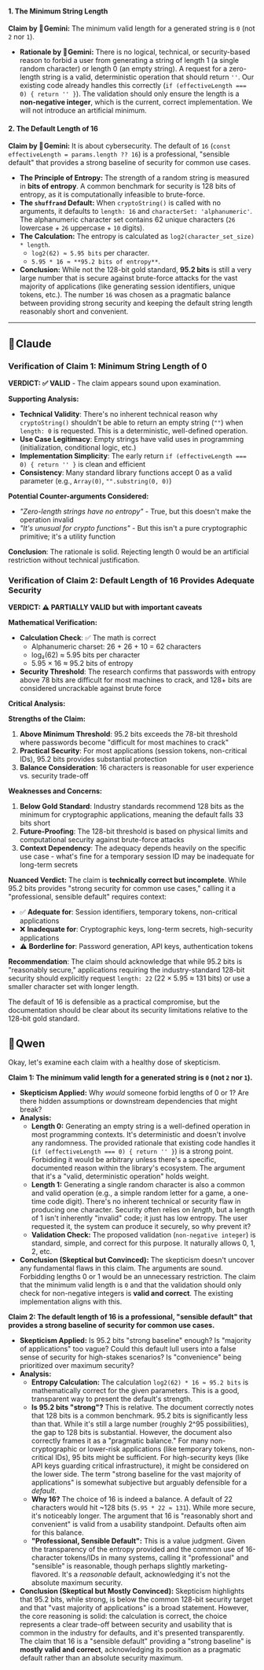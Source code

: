 #### 1. The Minimum String Length
**Claim by 🤖 Gemini:** The minimum valid length for a generated string is `0` (not `2` nor `1`).

*   **Rationale by 🤖 Gemini:** There is no logical, technical, or security-based reason to forbid a user from generating a string of length 1 (a single random character) or length 0 (an empty string). A request for a zero-length string is a valid, deterministic operation that should return `''`. Our existing code already handles this correctly (`if (effectiveLength === 0) { return '' }`). The validation should only ensure the length is a **non-negative integer**, which is the current, correct implementation. We will not introduce an artificial minimum.

#### 2. The Default Length of 16
**Claim by 🤖 Gemini:** It is about cybersecurity. The default of `16` (`const effectiveLength = params.length ?? 16`) is a professional, "sensible default" that provides a strong baseline of security for common use cases.

*   **The Principle of Entropy:** The strength of a random string is measured in **bits of entropy**. A common benchmark for security is 128 bits of entropy, as it is computationally infeasible to brute-force.
*   **The `shuffrand` Default:** When `cryptoString()` is called with no arguments, it defaults to `length: 16` and `characterSet: 'alphanumeric'`. The alphanumeric character set contains 62 unique characters (`26` lowercase + `26` uppercase + `10` digits).
*   **The Calculation:** The entropy is calculated as `log2(character_set_size) * length`.
    *   `log2(62) ≈ 5.95 bits` per character.
    *   `5.95 * 16 ≈ **95.2 bits of entropy**`.
*   **Conclusion:** While not the 128-bit gold standard, **95.2 bits** is still a very large number that is secure against brute-force attacks for the vast majority of applications (like generating session identifiers, unique tokens, etc.). The number `16` was chosen as a pragmatic balance between providing strong security and keeping the default string length reasonably short and convenient.

---

## 🤖 Claude
### Verification of Claim 1: Minimum String Length of 0
**VERDICT: ✅ VALID** - The claim appears sound upon examination.

**Supporting Analysis:**
- **Technical Validity**: There's no inherent technical reason why `cryptoString()` shouldn't be able to return an empty string (`""`) when `length: 0` is requested. This is a deterministic, well-defined operation.
- **Use Case Legitimacy**: Empty strings have valid uses in programming (initialization, conditional logic, etc.)
- **Implementation Simplicity**: The early return `if (effectiveLength === 0) { return '' }` is clean and efficient
- **Consistency**: Many standard library functions accept 0 as a valid parameter (e.g., `Array(0)`, `"".substring(0, 0)`)

**Potential Counter-arguments Considered:**
- *"Zero-length strings have no entropy"* - True, but this doesn't make the operation invalid
- *"It's unusual for crypto functions"* - But this isn't a pure cryptographic primitive; it's a utility function

**Conclusion**: The rationale is solid. Rejecting length 0 would be an artificial restriction without technical justification.

### Verification of Claim 2: Default Length of 16 Provides Adequate Security
**VERDICT: ⚠️ PARTIALLY VALID but with important caveats**

**Mathematical Verification:**
- **Calculation Check**: ✅ The math is correct
  - Alphanumeric charset: 26 + 26 + 10 = 62 characters
  - log₂(62) ≈ 5.95 bits per character
  - 5.95 × 16 ≈ 95.2 bits of entropy
- **Security Threshold**: The research confirms that passwords with entropy above 78 bits are difficult for most machines to crack, and 128+ bits are considered uncrackable against brute force

**Critical Analysis:**

**Strengths of the Claim:**
1. **Above Minimum Threshold**: 95.2 bits exceeds the 78-bit threshold where passwords become "difficult for most machines to crack"
2. **Practical Security**: For most applications (session tokens, non-critical IDs), 95.2 bits provides substantial protection
3. **Balance Consideration**: 16 characters is reasonable for user experience vs. security trade-off

**Weaknesses and Concerns:**
1. **Below Gold Standard**: Industry standards recommend 128 bits as the minimum for cryptographic applications, meaning the default falls 33 bits short
2. **Future-Proofing**: The 128-bit threshold is based on physical limits and computational security against brute-force attacks
3. **Context Dependency**: The adequacy depends heavily on the specific use case - what's fine for a temporary session ID may be inadequate for long-term secrets

**Nuanced Verdict:**
The claim is **technically correct but incomplete**. While 95.2 bits provides "strong security for common use cases," calling it a "professional, sensible default" requires context:

- ✅ **Adequate for**: Session identifiers, temporary tokens, non-critical applications
- ❌ **Inadequate for**: Cryptographic keys, long-term secrets, high-security applications
- ⚠️ **Borderline for**: Password generation, API keys, authentication tokens

**Recommendation**: The claim should acknowledge that while 95.2 bits is "reasonably secure," applications requiring the industry-standard 128-bit security should explicitly request `length: 22` (22 × 5.95 ≈ 131 bits) or use a smaller character set with longer length.

The default of 16 is defensible as a practical compromise, but the documentation should be clear about its security limitations relative to the 128-bit gold standard.

## 🤖 Qwen
Okay, let's examine each claim with a healthy dose of skepticism.

**Claim 1: The minimum valid length for a generated string is `0` (not `2` nor `1`).**

*   **Skepticism Applied:** Why *would* someone forbid lengths of 0 or 1? Are there hidden assumptions or downstream dependencies that might break?
*   **Analysis:**
    *   **Length 0:** Generating an empty string is a well-defined operation in most programming contexts. It's deterministic and doesn't involve any randomness. The provided rationale that existing code handles it (`if (effectiveLength === 0) { return '' }`) is a strong point. Forbidding it would be arbitrary unless there's a specific, documented reason within the library's ecosystem. The argument that it's a "valid, deterministic operation" holds weight.
    *   **Length 1:** Generating a single random character is also a common and valid operation (e.g., a simple random letter for a game, a one-time code digit). There's no inherent technical or security flaw in producing one character. Security often relies on *length*, but a length of 1 isn't inherently "invalid" code; it just has low entropy. The user requested it, the system can produce it securely, so why prevent it?
    *   **Validation Check:** The proposed validation (`non-negative integer`) is standard, simple, and correct for this purpose. It naturally allows 0, 1, 2, etc.
*   **Conclusion (Skeptical but Convinced):** The skepticism doesn't uncover any fundamental flaws in this claim. The arguments are sound. Forbidding lengths 0 or 1 would be an unnecessary restriction. The claim that the minimum valid length is `0` and that the validation should only check for non-negative integers is **valid and correct**. The existing implementation aligns with this.

**Claim 2: The default length of 16 is a professional, "sensible default" that provides a strong baseline of security for common use cases.**

*   **Skepticism Applied:** Is 95.2 bits "strong baseline" enough? Is "majority of applications" too vague? Could this default lull users into a false sense of security for high-stakes scenarios? Is "convenience" being prioritized over maximum security?
*   **Analysis:**
    *   **Entropy Calculation:** The calculation `log2(62) * 16 ≈ 95.2 bits` is mathematically correct for the given parameters. This is a good, transparent way to present the default's strength.
    *   **Is 95.2 bits "strong"?** This is relative. The document correctly notes that 128 bits is a common benchmark. 95.2 bits is significantly less than that. While it's still a large number (roughly 2^95 possibilities), the gap to 128 bits is substantial. However, the document also correctly frames it as a "pragmatic balance." For many non-cryptographic or lower-risk applications (like temporary tokens, non-critical IDs), 95 bits might be sufficient. For high-security keys (like API keys guarding critical infrastructure), it might be considered on the lower side. The term "strong baseline for the vast majority of applications" is somewhat subjective but arguably defensible for a *default*.
    *   **Why 16?** The choice of 16 is indeed a balance. A default of 22 characters would hit ~128 bits (`5.95 * 22 ≈ 131`). While more secure, it's noticeably longer. The argument that 16 is "reasonably short and convenient" is valid from a usability standpoint. Defaults often aim for this balance.
    *   **"Professional, Sensible Default":** This is a value judgment. Given the transparency of the entropy provided and the common use of 16-character tokens/IDs in many systems, calling it "professional" and "sensible" is reasonable, though perhaps slightly marketing-flavored. It's a *reasonable* default, acknowledging it's not the absolute maximum security.
*   **Conclusion (Skeptical but Mostly Convinced):** Skepticism highlights that 95.2 bits, while strong, is below the common 128-bit security target and that "vast majority of applications" is a broad statement. However, the core reasoning is solid: the calculation is correct, the choice represents a clear trade-off between security and usability that is common in the industry for defaults, and it's presented transparently. The claim that 16 is a "sensible default" providing a "strong baseline" is **mostly valid and correct**, acknowledging its position as a pragmatic default rather than an absolute security maximum.